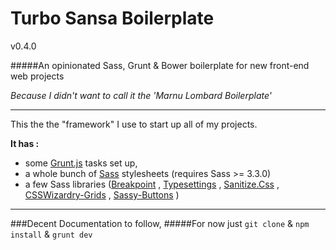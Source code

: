Turbo Sansa Boilerplate
=======================
v0.4.0

#####An opinionated Sass, Grunt & Bower boilerplate for new front-end web projects

*Because I didn't want to call it the 'Marnu Lombard Boilerplate'*

---

This the the "framework" I use to start up all of my projects.

**It has :**

* some [Grunt.js](http://gruntjs.com) tasks set up,
* a whole bunch of [Sass](http://sass-lang.com) stylesheets (requires Sass >= 3.3.0)
* a few Sass libraries ([Breakpoint](http://breakpoint-sass.com) , [Typesettings](http:/typesettings.io) , [Sanitize.Css](http://jonathantneal.github.io/sanitize.css/) , [CSSWizardry-Grids](http://csswizardry.com/csswizardry-grids/‎) , [Sassy-Buttons](http://jaredhardy.com/sassy-buttons/‎) )

---

###Decent Documentation to follow,
#####For now just ``git clone`` & ``npm install`` & ``grunt dev``

